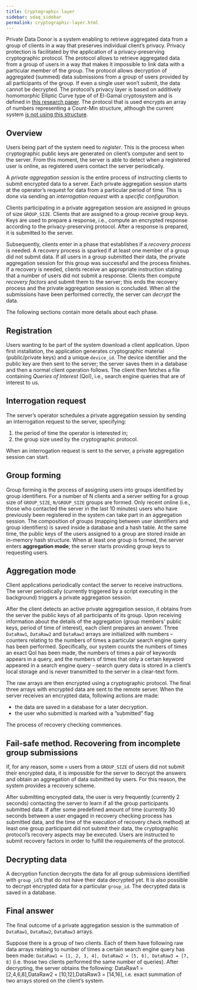 ```yaml
---
title: Cryptographic layer
sidebar: sdaq_sidebar
permalink: cryptographic-layer.html
---
```


Private Data Donor is a system enabling to retrieve aggregated data from a group of clients in a way that preserves individual client’s privacy.
Privacy protection is facilitated by the application of a privacy-preserving cryptographic protocol.
The protocol allows to retrieve aggregated data from a group of users in a way that makes it impossible to link data with a particular member of the group.
The protocol allows decryption of aggregated (summed) data submissions from a group of users provided by all participants of the group.
If even a single user won’t submit, the data cannot be decrypted.
The protocol’s privacy layer is based on additively homomorphic Elliptic Curve type of of El-Gamal cryptosystem and is defined in [this research paper](http://arxiv.org/pdf/1508.06110.pdf).
The protocol that is used encrypts an array of numbers representing a Count-Min structure, although the current system [is not using this structure](https://sites.google.com/site/countminsketch/).

## Overview
Users being part of the system need to *register*.
This is the process when cryptographic public keys are generated on client’s computer and sent to the server.
From this moment, the server is able to detect when a registered user is online, as registered users contact the server periodically.

A *private aggregation session* is the entire process of instructing clients to submit encrypted data to a server.
Each private aggregation session starts at the operator’s request for data from a particular period of time.
This is done via sending an *interrogation request* with a *specific configuration*.

Clients participating in a private aggregation session are assigned in groups of size `GROUP_SIZE`.
Clients that are assigned to a group receive group keys.
Keys are used to prepare a response, i.e., compute an encrypted response according to the privacy-preserving protocol.
After a response is prepared, it is submitted to the server.

Subsequently, clients enter in a phase that establishes if a *recovery process* is needed.
A recovery process is sparked if at least one member of a group did not submit data.
If all users in a group submitted their data, the private aggregation session for this group was successful and the process finishes.
If a recovery is needed, clients receive an appropriate instruction stating that a number of users did not submit a response.
Clients then compute *recovery factors* and submit them to the server; this ends the recovery process and the private aggregation session is concluded.
When all the submissions have been performed correctly, the server can *decrypt* the data.

The following sections contain more details about each phase.

## Registration
Users wanting to be part of the system download a client application.
Upon first installation, the application generates cryptographic material (public/private keys) and a unique `device_id`.
The device identifier and the public key are then sent to the server; the server saves them in a database and then a normal client operation follows.
The client then fetches a file containing *Queries of Interest* (QoI), i.e., search engine queries that are of interest to us.

## Interrogation request
The server’s operator schedules a private aggregation session by sending an interrogation request to the server, specifying:

1. the period of time the operator is interested in;
2. the group size used by the cryptographic protocol.

When an interrogation request is sent to the server, a private aggregation session can start.

## Group forming
Group forming is the process of assigning users into groups identified by group identifiers.
For a number of N clients and a server setting for a group size of `GROUP_SIZE`, `N/GROUP_SIZE` groups are formed.
Only recent online (i.e., those who contacted the server in the last 10 minutes) users who have previously been registered in the system can take part in an aggregation session.
The composition of groups (mapping between user identifiers and group identifiers) is saved inside a database and a hash table.
At the same time, the public keys of the users assigned to a group are stored inside an in-memory hash structure.
When at least one group is formed, the server enters **aggregation mode**; the server starts providing group keys to requesting users.

## Aggregation mode
Client applications periodically contact the server to receive instructions.
The server periodically (currently triggered by a script executing in the background) triggers a private aggregation session.

After the client detects an active private aggregation session, it obtains from the server the public keys of all participants of its group.
Upon receiving information about the details of the aggregation (group members' public keys, period of time of interest), each client prepares an answer.
Three `DataRaw1`, `DataRaw2` and `DataRaw3` arrays are initialized with numbers – counters relating to the numbers of times a particular search engine query has been performed.
Specifically, our system counts the numbers of times an exact QoI has been made, the numbers of times a pair of keywords appears in a query, and the numbers of times that only a certain keyword appeared in a search engine query - search query data is stored in a client’s local storage and is never transmitted to the server in a clear-text form.

The raw arrays are then encrypted using a cryptographic protocol.
The final three arrays with encrypted data are sent to the remote server.
When the server receives an encrypted data, following actions are made:

  - the data are saved in a database for a later decryption.
  - the user who submitted is marked with a ”submitted” flag  

The process of recovery checking commences.

## Fail-safe method. Recovering from incomplete group submissions
If, for any reason, some `n` users from a `GROUP_SIZE` of users did not submit their encrypted data, it is impossible for the server to decrypt the answers and obtain an aggregation of data submitted by users.
For this reason, the system provides a recovery scheme.

After submitting encrypted data, the user is very frequently (currently 2 seconds) contacting the server to learn if all the group participants submitted data.
If after some predefined amount of time (currently 30 seconds between a user engaged in recovery checking process has submitted data, and the time of the execution of recovery check method) at least one group participant did not submit their data, the cryptographic protocol’s recovery aspects may be executed. Users are instructed to submit recovery factors in order to fulfill the requirements of the protocol.

## Decrypting data
A decryption function decrypts the data for all group submissions identified with `group_id`’s that do not have their data decrypted yet.
It is also possible to decrypt encrypted data for a particular `group_id`.
The decrypted data is saved in a database.

## Final answer
The final outcome of a private aggregation session is the summation of `DataRaw1`, `DataRaw2`, `DataRaw3` arrays.

Suppose there is a group of two clients.
Each of them have following raw data arrays relating to number of times a certain search engine query has been made: `DataRaw1 = [1, 2, 3, 4], DataRaw2 = [5, 6], DataRaw3 = [7, 8]` (i.e. those two clients performed the same number of queries).
After decrypting, the server obtains the following: DataRaw1 = [2,4,6,8],DataRaw2 = [10,12],DataRaw3 = [14,16], i.e. exact summation of two arrays stored on the client’s system.
